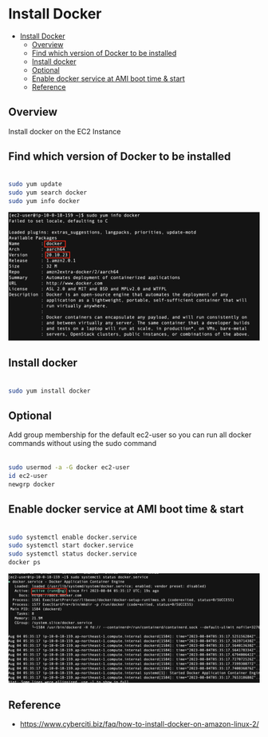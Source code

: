 # Install Docker

<!-- TOC -->

- [Install Docker](#install-docker)
  - [Overview](#overview)
  - [Find which version of Docker to be installed](#find-which-version-of-docker-to-be-installed)
  - [Install docker](#install-docker)
  - [Optional](#optional)
  - [Enable docker service at AMI boot time & start](#enable-docker-service-at-ami-boot-time--start)
  - [Reference](#reference)

<!-- /TOC -->

## Overview

Install docker on the EC2 Instance

## Find which version of Docker to be installed

```sh

sudo yum update
sudo yum search docker
sudo yum info docker

```

![docker_image_version](./assets/docker_image_version.png)


## Install docker

```sh

sudo yum install docker

```


## Optional

Add group membership for the default ec2-user so you can run all docker commands without using the sudo command

```sh

sudo usermod -a -G docker ec2-user
id ec2-user
newgrp docker

```

## Enable docker service at AMI boot time & start
```sh

sudo systemctl enable docker.service
sudo systemctl start docker.service
sudo systemctl status docker.service
docker ps

```

![docker_running](./assets/docker_running.png)



## Reference

- https://www.cyberciti.biz/faq/how-to-install-docker-on-amazon-linux-2/